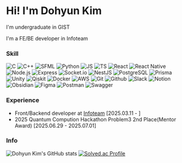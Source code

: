 # Hi! I'm Dohyun Kim
I'm undergraduate in GIST

I'm a FE/BE developer in Infoteam


### Skill
![C](https://img.shields.io/badge/C-A8B9CC?style=flat&logo=c&logoColor=white)
![C++](https://img.shields.io/badge/C++-00599C?style=flat&logo=cplusplus&logoColor=white)
![SFML](https://img.shields.io/badge/SFML-8CC445?style=flat&logo=sfml&logoColor=white)
![Python](https://img.shields.io/badge/Python-3776AB?style=flat&logo=python&logoColor=white)
![JS](https://img.shields.io/badge/JavaScript-F7DF1E?style=flat&logo=javascript&logoColor=white)
![TS](https://img.shields.io/badge/TypeScript-3178C6?style=flat&logo=typescript&logoColor=white)
![React](https://img.shields.io/badge/React-61DAFB?style=flat&logo=react&logoColor=white)
![React Native](https://img.shields.io/badge/React_Native-61DAFB?style=flat&logo=react&logoColor=white)
![Node.js](https://img.shields.io/badge/Node.js-5FA04E?style=flat&logo=node.js&logoColor=white)
![Express](https://img.shields.io/badge/Express-000000?style=flat&logo=express&logoColor=white)
![Socket.io](https://img.shields.io/badge/Socket.io-010101?style=flat&logo=socketdotio&logoColor=white)
![NestJS](https://img.shields.io/badge/NestJS-E0234E?style=flat&logo=nestjs&logoColor=white)
![PostgreSQL](https://img.shields.io/badge/PostgreSQL-4169E1?style=flat&logo=postgresql&logoColor=white)
![Prisma](https://img.shields.io/badge/Prisma-2D3748?style=flat&logo=prisma&logoColor=white)
![Unity](https://img.shields.io/badge/Unity-FFFFFF?style=flat&logo=unity&logoColor=black)
![Qiskit](https://img.shields.io/badge/Qiskit-6929C4?style=flat&logo=qiskit&logoColor=white)
![Docker](https://img.shields.io/badge/Docker-2496ED?style=flat&logo=docker&logoColor=white)
![AWS](https://img.shields.io/badge/AWS-232F3E?style=flat&logo=amazonwebservices&logoColor=white)
![Git](https://img.shields.io/badge/Git-F05032?style=flat&logo=git&logoColor=white)
![Github](https://img.shields.io/badge/Github-181717?style=flat&logo=github&logoColor=white)
![Slack](https://img.shields.io/badge/Slack-4A154B?style=flat&logo=slack&logoColor=white)
![Notion](https://img.shields.io/badge/Notion-000000?style=flat&logo=notion&logoColor=white)
![Obsidian](https://img.shields.io/badge/Obsidian-7C3AED?style=flat&logo=obsidian&logoColor=white)
![Figma](https://img.shields.io/badge/Figma-F24E1E?style=flat&logo=figma&logoColor=white)
![Postman](https://img.shields.io/badge/Postman-FF6C37?style=flat&logo=postman&logoColor=white)
![Swagger](https://img.shields.io/badge/Swagger-85EA2D?style=flat&logo=swagger&logoColor=black)


### Experience
- Front/Backend developer at [Infoteam](https://github.com/gsainfoteam) [2025.03.11 - ]
- 2025 Quantum Compution Hackathon Problem3 2nd Place(Mentor Award) [2025.06.29 - 2025.07.01]


### Info
![Dohyun Kim's GitHub stats](https://github-readme-stats.vercel.app/api?username=dohyun06\&bg_color=30,e96443,904e95\&title_color=fff\&text_color=fff)
[![Solved.ac Profile](http://mazassumnida.wtf/api/v2/generate_badge?boj=hyun4you2006)](https://solved.ac/hyun4you2006/)


